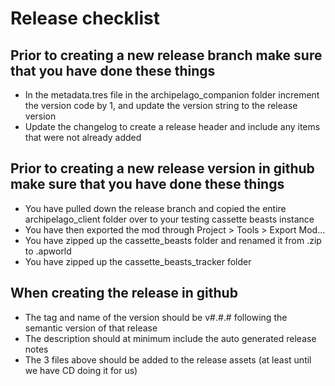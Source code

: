 # Release checklist

## Prior to creating a new release branch make sure that you have done these things

- In the metadata.tres file in the archipelago\_companion folder increment the version code by 1, and update the version string to the release version
- Update the changelog to create a release header and include any items that were not already added

## Prior to creating a new release version in github make sure that you have done these things

- You have pulled down the release branch and copied the entire archipelago\_client folder over to your testing cassette beasts instance
- You have then exported the mod through Project > Tools > Export Mod...
- You have zipped up the cassette\_beasts folder and renamed it from .zip to .apworld
- You have zipped up the cassette\_beasts\_tracker folder

## When creating the release in github

- The tag and name of the version should be v#.#.# following the semantic version of that release
- The description should at minimum include the auto generated release notes
- The 3 files above should be added to the release assets (at least until we have CD doing it for us)
